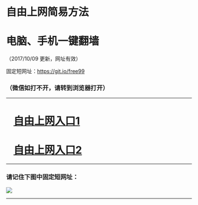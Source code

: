 ﻿# 自由上网简易方法

# 电脑、手机一键翻墙

（2017/10/09 更新，网址有效）

固定短网址：https://git.io/free99

### （微信如打不开，请转到浏览器打开）


***





# &nbsp;&nbsp; <a href="http://ft307686333.fwq-tz-1001.info/fwqtz01.html?t=100900111216 " target="_blank">自由上网入口1</a>
# &nbsp;&nbsp; <a href="http://ft6266862.fwq-tz-1002.info/fwqtz02.html?t=100900110435 " target="_blank">自由上网入口2</a>
***

### 请记住下图中固定短网址：

<img src="https://s3-us-west-2.amazonaws.com/fwq-1001/yjfq-20170905okok.png" /> 


***

